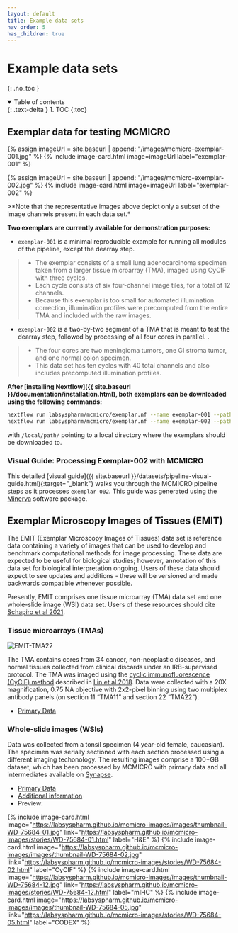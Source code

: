 ```yaml
---
layout: default
title: Example data sets
nav_order: 5
has_children: true
---
```

# Example data sets
{: .no_toc }

<details open markdown="block">
  <summary>
    Table of contents
  </summary>
  {: .text-delta }
1. TOC
{:toc}
</details>

## Exemplar data for testing MCMICRO

<div class="basic-grid mt-6">

{% assign imageUrl = site.baseurl | append: "/images/mcmicro-exemplar-001.jpg" %}
{% include image-card.html 
    image=imageUrl
    label="exemplar-001"
%}

{% assign imageUrl = site.baseurl | append: "/images/mcmicro-exemplar-002.jpg" %}
{% include image-card.html 
    image=imageUrl
    label="exemplar-002"
%}

</div><!-- end grid -->
>*Note that the representative images above depict only a subset of the image channels present in each data set.*

**Two exemplars are currently available for demonstration purposes:**
* `exemplar-001` is a minimal reproducible example for running all modules of the pipeline, except the dearray step. 
>* The exemplar consists of a small lung adenocarcinoma specimen taken from a larger tissue microarray (TMA), imaged using CyCIF with three cycles. 
>* Each cycle consists of six four-channel image tiles, for a total of 12 channels. 
>* Because this exemplar is too small for automated illumination correction, illumination profiles were precomputed from the entire TMA and included with the raw images.

* `exemplar-002` is a two-by-two segment of a TMA that is meant to test the dearray step, followed by processing of all four cores in parallel. . 
>* The four cores are two meningioma tumors, one GI stroma tumor, and one normal colon specimen. 
>* This data set has ten cycles with 40 total channels and also includes precomputed illumination profiles.

**After [installing Nextflow]({{ site.baseurl }}/documentation/installation.html), both exemplars can be downloaded using the following commands:**
``` bash
nextflow run labsyspharm/mcmicro/exemplar.nf --name exemplar-001 --path /local/path/
nextflow run labsyspharm/mcmicro/exemplar.nf --name exemplar-002 --path /local/path/
```
with `/local/path/` pointing to a local directory where the exemplars should be downloaded to.

### Visual Guide: Processing Exemplar-002 with MCMICRO 
This detailed [visual guide]({{ site.baseurl }}/datasets/pipeline-visual-guide.html){:target="_blank"}  walks you through the MCMICRO pipeline steps as it processes `exemplar-002`. This guide was generated using the [Minerva](./mcmicro.html#visualization) software package.

## Exemplar Microscopy Images of Tissues (EMIT)

The EMIT (Exemplar Microscopy Images of Tissues) data set is reference data containing a variety of images that can be used to develop and benchmark computational methods for image processing. These data are expected to be useful for biological studies; however, annotation of this data set for biological interpretation ongoing. Users of these data should expect to see updates and additions - these will be versioned and made backwards compatible whenever possible.

Presently, EMIT comprises one tissue microarray (TMA) data set and one whole-slide image (WSI) data set. Users of these resources should cite [Schapiro et al 2021](https://doi.org/10.1038/s41592-021-01308-y).


### Tissue microarrays (TMAs)

<img src="{{ site.baseurl }}/images/EMIT_TMA22.png" alt="EMIT-TMA22">

The TMA contains cores from 34 cancer, non-neoplastic diseases, and normal tissues collected from clinical discards under an IRB-supervised protocol. The TMA was imaged using the [cyclic immunofluorescence (CyCIF) method](https://www.cycif.org/) described in [Lin et al 2018](https://elifesciences.org/articles/31657). Data were collected with a 20X magnification, 0.75 NA objective with 2x2-pixel binning using two multiplex antibody panels (on section 11 “TMA11” and section 22 “TMA22").

* [Primary Data](https://www.synapse.org/#!Synapse:syn22345748/wiki/609239)

### Whole-slide images (WSIs)

Data was collected from a tonsil specimen (4 year-old female, caucasian). The specimen was serially sectioned with each section processed using a different imaging techonology. The resulting images comprise a 100+GB dataset, which has been processed by MCMICRO with primary data and all intermediates available on [Synapse](https://www.synapse.org/#!Synapse:syn24849819/wiki/608441).

* [Primary Data](https://www.synapse.org/#!Synapse:syn24849819/wiki/608441)
* [Additional information](https://labsyspharm.github.io/mcmicro-images/)
* Preview:

<div class="basic-grid four-column">

{% include image-card.html 
    image="https://labsyspharm.github.io/mcmicro-images/images/thumbnail-WD-75684-01.jpg"
    link="https://labsyspharm.github.io/mcmicro-images/stories/WD-75684-01.html"
    label="H&E"
%}
{% include image-card.html 
    image="https://labsyspharm.github.io/mcmicro-images/images/thumbnail-WD-75684-02.jpg"
    link="https://labsyspharm.github.io/mcmicro-images/stories/WD-75684-02.html"
    label="CyCIF"
%}
{% include image-card.html 
    image="https://labsyspharm.github.io/mcmicro-images/images/thumbnail-WD-75684-12.jpg"
    link="https://labsyspharm.github.io/mcmicro-images/stories/WD-75684-12.html"
    label="mIHC"
%}
{% include image-card.html 
    image="https://labsyspharm.github.io/mcmicro-images/images/thumbnail-WD-75684-05.jpg"
    link="https://labsyspharm.github.io/mcmicro-images/stories/WD-75684-05.html"
    label="CODEX"
%}

</div><!-- end grid -->
